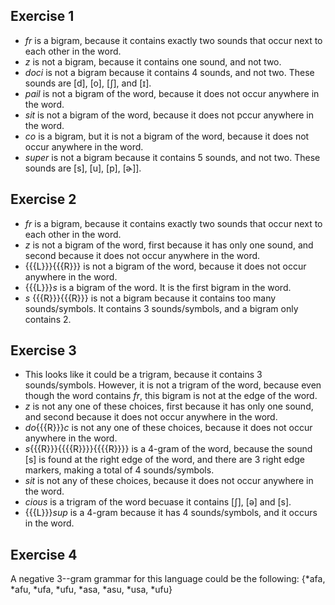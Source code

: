 ## Exercise 1

- *fr* is a bigram, because it contains exactly two sounds that occur next to each other in the word.
- *z* is not a bigram, because it contains one sound, and not two.
- *doci* is not a bigram because it contains 4 sounds, and not two. These sounds are [d], [o], [ʃ], and [ɪ].
- *pail* is not a bigram of the word, because it does not occur anywhere in the word.
- *sit* is not a bigram of the word, because it does not pccur anywhere in the word.
- *co* is a bigram, but it is not a bigram of the word, because it does not occur anywhere in the word.
- *super* is not a bigram because it contains 5 sounds, and not two. These sounds are [s], [u], [p], [ɚ]].

## Exercise 2

- *fr* is a bigram, because it contains exactly two sounds that occur next to each other in the word.
- *z* is not a bigram of the word, first because it has only one sound, and second because it does not occur anywhere in the word.
- {{{L}}}{{{R}}} is not a bigram of the word, because it does not occur anywhere in the word.
- {{{L}}}*s* is a bigram of the word. It is the first bigram in the word.
- *s* {{{R}}}{{{R}}} is not a bigram because it contains too many sounds/symbols. It contains 3 sounds/symbols, and a bigram only contains 2.

## Exercise 3

- This looks like it could be a trigram, because it contains 3 sounds/symbols. However, it is not a trigram of the word, because even though the word contains *fr*, this bigram is not at the edge of the word.
- *z* is not any one of these choices, first because it has only one sound, and second because it does not occur anywhere in the word.
- *do*{{{R}}}*c* is not any one of these choices, because it does not occur anywhere in the word.
- *s*{{{R}}}{{{{R}}}}{{{{R}}}} is a 4-gram of the word, because the sound [s] is found at the right edge of the word, and there are 3 right edge markers, making a total of 4 sounds/symbols.
- *sit* is not any of these choices, because it does not occur anywhere in the word.
- *cious* is a trigram of the word becuase it contains [ʃ], [ə] and [s].
- {{{L}}}*sup* is a 4-gram because it has 4 sounds/symbols, and it occurs in the word.

## Exercise 4

A negative 3--gram grammar for this language could be the following:
{*afa, *afu, *ufa, *ufu, *asa, *asu, *usa, *ufu}

